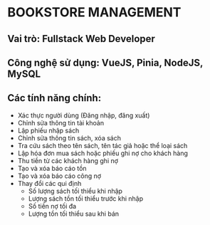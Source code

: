 # BOOKSTORE MANAGEMENT

## Vai trò: Fullstack Web Developer

## Công nghệ sử dụng: VueJS, Pinia, NodeJS, MySQL

## Các tính năng chính:

- Xác thực người dùng (Đăng nhập, đăng xuất)
- Chỉnh sửa thông tin tài khoản
- Lập phiếu nhập sách
- Chỉnh sửa thông tin sách, xóa sách
- Tra cứu sách theo tên sách, tên tác giả hoặc thể loại sách
- Lập hóa đơn mua sách hoặc phiếu ghi nợ cho khách hàng
- Thu tiền từ các khách hàng ghi nợ
- Tạo và xóa báo cáo tồn
- Tạo và xóa báo cáo công nợ
- Thay đổi các qui định
  - Số lượng sách tối thiểu khi nhập
  - Lượng sách tồn tối thiểu trước khi nhập
  - Số tiền nợ tối đa
  - Lượng tồn tối thiểu sau khi bán
